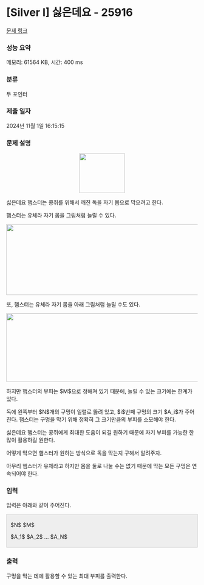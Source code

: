 # [Silver I] 싫은데요 - 25916 

[문제 링크](https://www.acmicpc.net/problem/25916) 

### 성능 요약

메모리: 61564 KB, 시간: 400 ms

### 분류

두 포인터

### 제출 일자

2024년 11월 1일 16:15:15

### 문제 설명

<p style="text-align: center;"><img alt="" src="" style="width: 120px; height: 104px;"></p>

<p>싫은데요 햄스터는 콩쥐를 위해서 깨진 독을 자기 몸으로 막으려고 한다.</p>

<p>햄스터는 유체라 자기 몸을 그림처럼 늘릴 수 있다.</p>

<p style="text-align: center;"><img alt="" src="" style="width: 591px; height: 186px;"></p>

<p>또, 햄스터는 유체라 자기 몸을 아래 그림처럼 늘릴 수도 있다.</p>

<p style="text-align: center;"><img alt="" src="" style="width: 591px; height: 180px;"></p>

<p>하지만 햄스터의 부피는 $M$으로 정해져 있기 때문에, 늘릴 수 있는 크기에는 한계가 있다.</p>

<p>독에 왼쪽부터 $N$개의 구멍이 일렬로 뚫려 있고, $i$번째 구멍의 크기 $A_i$가 주어진다. 햄스터는 구멍을 막기 위해 정확히 그 크기만큼의 부피를 소모해야 한다.</p>

<p>싫은데요 햄스터는 콩쥐에게 최대한 도움이 되길 원하기 때문에 자기 부피를 가능한 한 많이 활용하길 원한다.</p>

<p>어떻게 막으면 햄스터가 원하는 방식으로 독을 막는지 구해서 알려주자.</p>

<p>아무리 햄스터가 유체라고 하지만 몸을 둘로 나눌 수는 없기 때문에 막는 모든 구멍은 연속되어야 한다.</p>

### 입력 

 <p>입력은 아래와 같이 주어진다.</p>

<div style="background:#eeeeee;border:1px solid #cccccc;padding:5px 10px;">
<p>$N$ $M$</p>

<p>$A_1$ $A_2$ ... $A_N$</p>
</div>

### 출력 

 <p>구멍을 막는 데에 활용할 수 있는 최대 부피를 출력한다.</p>

